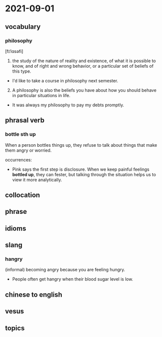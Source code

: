 # 2021-09-01
## vocabulary
### philosophy
[fɪˈlɑsəfi]
1. the study of the nature of reality and existence, of what it is possible to know, and of right and wrong behavior, or a particular set of beliefs of this type.
  - I'd like to take a course in philosophy next semester.
2. A philosophy is also the beliefs you have about how you should behave in particular situations in life.
  - It was always my philosophy to pay my debts promptly.

## phrasal verb
### bottle sth up
When a person bottles things up, they refuse to talk about things that make them angry or worried.

occurrences:
- Pink says the first step is disclosure. When we keep painful feelings **bottled up**, they can fester, but talking through the situation helps us to view it more analytically.

## collocation

## phrase

## idioms

## slang
### hangry
(informal) becoming angry because you are feeling hungry.

- People often get hangry when their blood sugar level is low.

## chinese to english

## vesus

## topics

